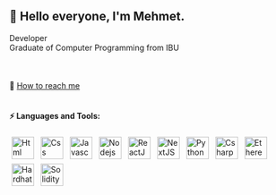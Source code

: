 ## 👋 Hello everyone, I'm Mehmet.
Developer<br>
Graduate of Computer Programming from IBU<br><br><br><br>
💬 [How to reach me](mailto:mehmetgulpolat@outlook.com)<br><br>
#### ⚡ Languages and Tools:
<p align="left">
<img src="https://seeklogo.com/images/H/html5-logo-EF92D240D7-seeklogo.com.png" alt="Html" height="40" style="vertical-align:top; margin:4px">
<img src="https://seeklogo.com/images/C/css3-logo-8724075274-seeklogo.com.png" alt="Css" height="40" style="vertical-align:top; margin:4px">
<img src="https://seeklogo.com/images/J/javascript-js-logo-2949701702-seeklogo.com.png" alt="Javascript" height="40" style="vertical-align:top; margin:4px">
<img src="https://seeklogo.com/images/N/nodejs-logo-065257DE24-seeklogo.com.png" alt="Nodejs" height="40" style="vertical-align:top; margin:4px">
<img src="https://seeklogo.com/images/R/react-logo-7B3CE81517-seeklogo.com.png" alt="ReactJS" height="40" style="vertical-align:top; margin:4px">
<img src="https://seeklogo.com/images/N/next-js-logo-7929BCD36F-seeklogo.com.png" alt="NextJS" height="40" style="vertical-align:top; margin:4px">
<img src="https://seeklogo.com/images/P/python-logo-A32636CAA3-seeklogo.com.png" alt="Python" height="40" style="vertical-align:top; margin:4px">
<img src="https://seeklogo.com/images/C/c-sharp-c-logo-02F17714BA-seeklogo.com.png" alt="Csharp" height="40" style="vertical-align:top; margin:4px">
<img src="https://upload.wikimedia.org/wikipedia/commons/thumb/0/05/Ethereum_logo_2014.svg/1257px-Ethereum_logo_2014.svg.png" alt="Ethereum" height="40" style="vertical-align:top; margin:4px">
<img src="https://seeklogo.com/images/H/hardhat-logo-888739EBB4-seeklogo.com.png" alt="Hardhat Ethereum" height="40" style="vertical-align:top; margin:4px">
<img src="https://upload.wikimedia.org/wikipedia/commons/thumb/9/98/Solidity_logo.svg/1200px-Solidity_logo.svg.png" alt="Solidity" height="40" style="vertical-align:top; margin:4px">
</p>
